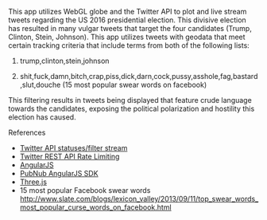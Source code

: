 This app utilizes WebGL globe and the Twitter API to plot and live stream tweets regarding the US 2016 presidential election. This divisive election has resulted in many vulgar tweets that target the four candidates (Trump, Clinton, Stein, Johnson). This app utilizes  tweets with geodata that meet certain tracking criteria that include terms from both of the following lists:

1) trump,clinton,stein,johnson

2) shit,fuck,damn,bitch,crap,piss,dick,darn,cock,pussy,asshole,fag,bastard,slut,douche (15 most popular swear words on facebook)



This filtering results in tweets being displayed that feature crude language towards the candidates, exposing the political polarization and hostility this election has caused.

References
- [Twitter API statuses/filter stream](https://dev.twitter.com/streaming/reference/post/statuses/filter)
- [Twitter REST API Rate Limiting](https://dev.twitter.com/rest/public/rate-limiting)
- [AngularJS](https://angularjs.org/)
- [PubNub AngularJS SDK](https://github.com/pubnub/pubnub-angular)
- [Three.js](http://threejs.org/)
- 15 most popular Facebook swear words http://www.slate.com/blogs/lexicon_valley/2013/09/11/top_swear_words_most_popular_curse_words_on_facebook.html
